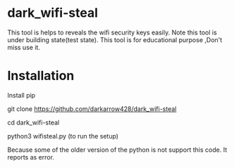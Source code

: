 # dark_wifi-steal
This tool is helps to reveals the wifi security keys easily. Note this tool is under building state(test state). This tool is for educational purpose ,Don't miss use it.
# Installation
Install pip

git clone https://github.com/darkarrow428/dark_wifi-steal

cd dark_wifi-steal

python3 wifisteal.py 
(to run the setup)

Because some of the older version of the python is not support this code. It reports as error.
